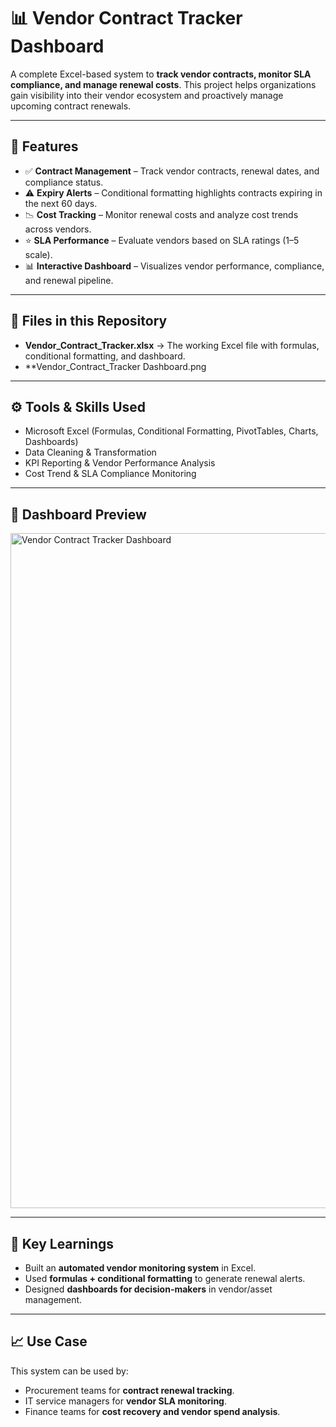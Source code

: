 # 📊 Vendor Contract Tracker Dashboard  

A complete Excel-based system to **track vendor contracts, monitor SLA compliance, and manage renewal costs**. This project helps organizations gain visibility into their vendor ecosystem and proactively manage upcoming contract renewals.  

---

## 🚀 Features  
- ✅ **Contract Management** – Track vendor contracts, renewal dates, and compliance status.  
- ⚠️ **Expiry Alerts** – Conditional formatting highlights contracts expiring in the next 60 days.  
- 📉 **Cost Tracking** – Monitor renewal costs and analyze cost trends across vendors.  
- ⭐ **SLA Performance** – Evaluate vendors based on SLA ratings (1–5 scale).  
- 📊 **Interactive Dashboard** – Visualizes vendor performance, compliance, and renewal pipeline.  

---

## 📂 Files in this Repository  
- **Vendor_Contract_Tracker.xlsx** → The working Excel file with formulas, conditional formatting, and dashboard.  
- **Vendor_Contract_Tracker Dashboard.png

---

## ⚙️ Tools & Skills Used  
- Microsoft Excel (Formulas, Conditional Formatting, PivotTables, Charts, Dashboards)  
- Data Cleaning & Transformation  
- KPI Reporting & Vendor Performance Analysis  
- Cost Trend & SLA Compliance Monitoring  

---

## 📸 Dashboard Preview  
<img width="1079" height="1080" alt="Vendor Contract Tracker Dashboard" src="https://github.com/user-attachments/assets/12d50678-345d-4700-9220-66a92cf6655b" />

---

## 🎯 Key Learnings  
- Built an **automated vendor monitoring system** in Excel.  
- Used **formulas + conditional formatting** to generate renewal alerts.  
- Designed **dashboards for decision-makers** in vendor/asset management.  

---

## 📈 Use Case  
This system can be used by:  
- Procurement teams for **contract renewal tracking**.  
- IT service managers for **vendor SLA monitoring**.  
- Finance teams for **cost recovery and vendor spend analysis**.  
